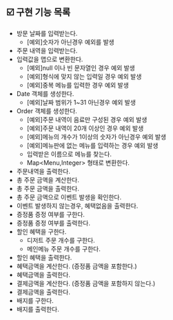 ## ☑️ 구현 기능 목록

* 방문 날짜를 입력받는다.
  - [예외]숫자가 아닌경우 예외를 발생
* 주문 내역을 입력받는다.
* 입력값을 맵으로 변환한다.
  - [예외]null 이나 빈 문자열인 경우 예외 발생
  - [예외]형식에 맞지 않는 입력일 경우 예외 발생
  - [예외]중복 메뉴를 입력한 경우 예외 발생
* Date 객체를 생성한다.
  - [예외]날짜 범위가 1~31 아닌경우 예외 발생
* Order 객체를 생성한다.
  - [예외]주문 내역이 음료만 구성된 경우 예외 발생
  - [예외]주문 내역이 20개 이상인 경우 예외 발생 
  - [예외]메뉴의 개수가 1이상의 숫자가 아닌경우 예외 발생 
  - [예외]메뉴판에 없는 메뉴를 입력하는 경우 예외 발생
  - 입력받은 이름으로 메뉴를 찾는다.
  - Map<Menu,Integer> 형태로 변환한다.
* 주문내역을 출력한다.
* 총 주문 금액을 계산한다.
* 총 주문 금액을 출력한다.
* 총 주문 금액으로 이벤트 발생을 확인한다.
* 이벤트 발생하지 않는경우, 혜택없음을 출력한다.
* 증정품 증정 여부를 구한다.
* 증정품 증정 여부를 출력한다.
* 할인 혜택을 구한다.
  - 디저트 주문 개수를 구한다.
  - 메인메뉴 주문 개수를 구한다.
* 할인 혜택을 출력한다.
* 혜택금액을 계산한다. (증정품 금액을 포함한다.)
* 혜택금액을 출력한다.
* 결제금액을 계산한다. (증정품 금액을 포함하지 않는다.)
* 결제금액을 출력한다.
* 배지를 구한다.
* 배지를 출력한다.
  